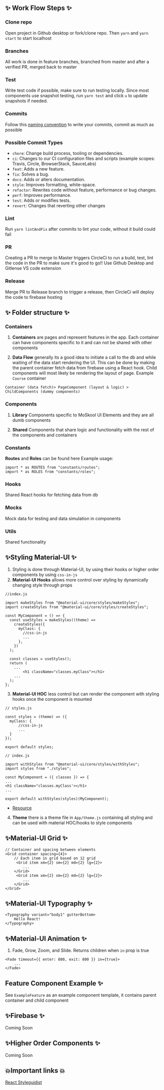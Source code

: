 ## ✨ Work Flow Steps ✨

### Clone repo

Open project in Github desktop or fork/clone repo. Then `yarn` and `yarn start` to start localhost

### Branches

All work is done in feature branches, branched from master and after a verified PR, merged back to master

### Test

Write test code if possible, make sure to run testing locally. Since most components use snapshot testing, run `yarn test` and click `u` to update snapshots if needed.

### Commits

Follow this [naming convention](https://www.conventionalcommits.org/en/v1.0.0/) to write your commits, commit as much as possible

### Possible Commit Types

- `chore`: Change build process, tooling or dependencies.
- `ci`: Changes to our CI configuration files and scripts (example scopes: Travis, Circle, BrowserStack, SauceLabs)
- `feat`: Adds a new feature.
- `fix`: Solves a bug.
- `docs`: Adds or alters documentation.
- `style`: Improves formatting, white-space.
- `refactor`: Rewrites code without feature, performance or bug changes.
- `perf`: Improves performance.
- `test`: Adds or modifies tests.
- `revert`: Changes that reverting other changes

### Lint

Run `yarn lintAndFix` after commits to lint your code, without it build could fail

### PR

Creating a PR to merge to Master triggers CircleCi to run a build, test, lint the code in the PR to make sure it's good to go!! Use Github Desktop and Gitlense VS code extension

### Release

Merge PR to Release branch to trigger a release, then CircleCi will deploy the code to firebase hosting

## ✨ Folder structure ✨

### Containers

1. **Containers** are pages and represent features in the app. Each container can have components specific to it and can not be shared with other components

2. **Data Flow** generally its a good idea to initiate a call to the db and while waiting of the data start rendering the UI. This can be done by making the parent container fetch data from firebase using a React hook. Child components will most likely be rendering the layout of page. Example `Course` container

```
Container (data fetch)> PageComponent (layout & logic) > ChildComponents (dummy components)

```

### Components

1. **Library** Components specific to MoSkool UI Elements and they are all dumb components

2. **Shared** Components that share logic and functionality with the rest of the components and containers

### Constants

**Routes** and **Roles** can be found here
Example usage:

```
import * as ROUTES from "constants/routes";
import * as ROLES from "constants/roles";
```

### Hooks

Shared React hooks for fetching data from db

### Mocks

Mock data for testing and data simulation in components

### Utils

Shared functionality

## ✨Styling Material-UI ✨

1. Styling is done through Material-UI, by using their hooks or higher order components by using `css-in-js`
2. **Material-UI Hooks** allows more control over styling by dynamically changing style through props

```
//index.js

import makeStyles from "@material-ui/core/styles/makeStyles";
import createStyles from "@material-ui/core/styles/createStyles";

const MyComponent = () => {
  const useStyles = makeStyles((theme) =>
    createStyles({
      myClass: {
        //css-in-js
        ...
      },
    })
  );

  const classes = useStyles();
  return (
    ...
        <h1 className="classes.myClass"></h1>
    ...
  );
};
```

3. **Material-UI HOC** less control but can render the component with styling hooks once the component is mounted

```
// styles.js

const styles = (theme) => ({
  myClass: {
      //css-in-js
      ...
  }
});

export default styles;
```

```
// index.js

import withStyles from "@material-ui/core/styles/withStyles";
import styles from "./styles";

const MyComponent = ({ classes }) => {
...
<h1 className="classes.myClass'></h1>
...

export default withStyles(styles)(MyComponent);
```

- [Resource](https://material-ui.com/styles/basics/)

4. **Theme** there is a theme file in `App/theme.js` containing all styling and can be used with material HOC/hooks to style components

## ✨Material-UI Grid ✨

```
// Container and spacing between elements
<Grid container spacing={4}>
    // Each item in grid based on 12 grid
     <Grid item xm={2} sm={2} md={2} lg={2}>
        ...
    </Grid>
     <Grid item xm={2} sm={2} md={2} lg={2}>
        ...
    </Grid>
</Grid>

```

## ✨Material-UI Typography ✨

```
<Typography variant="body1" gutterBottom>
    Hello React!
</Typography>

```

## ✨Material-UI Animation ✨

1. Fade, Grow, Zoom, and Slide. Returns children when `in` prop is true

```
<Fade timeout={{ enter: 800, exit: 800 }} in={true}>
    ...
</Fade>

```

## Feature Component Example ✨

See `ExampleFeature` as an example component template, it contains parent container and child component

## ✨Firebase ✨

Coming Soon

## ✨Higher Order Components ✨

Coming Soon

## 💥Important links 💥

[React Styleguidist](https://react-styleguidist.js.org/docs/documenting/)
